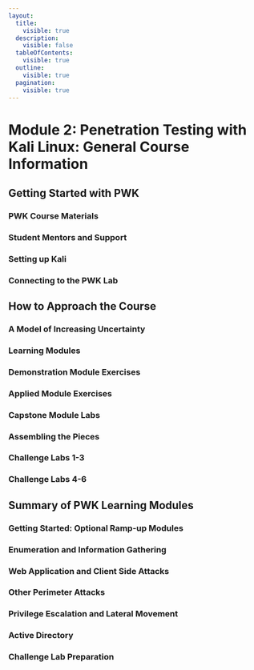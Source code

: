 ```yaml
---
layout:
  title:
    visible: true
  description:
    visible: false
  tableOfContents:
    visible: true
  outline:
    visible: true
  pagination:
    visible: true
---
```


# Module 2: Penetration Testing with Kali Linux: General Course Information

## Getting Started with PWK

### PWK Course Materials

### Student Mentors and Support

### Setting up Kali

### Connecting to the PWK Lab

## How to Approach the Course

### A Model of Increasing Uncertainty

### Learning Modules

### Demonstration Module Exercises

### Applied Module Exercises

### Capstone Module Labs

### Assembling the Pieces

### Challenge Labs 1-3

### Challenge Labs 4-6

## Summary of PWK Learning Modules

### Getting Started: Optional Ramp-up Modules

### Enumeration and Information Gathering

### Web Application and Client Side Attacks

### Other Perimeter Attacks

### Privilege Escalation and Lateral Movement

### Active Directory

### Challenge Lab Preparation
